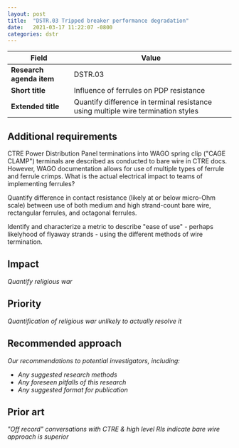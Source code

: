 ```yaml
---
layout: post
title:  "DSTR.03 Tripped breaker performance degradation"
date:   2021-03-17 11:22:07 -0800
categories: dstr
---
```


| Field  | Value |
| ------------- | ------------- |
| **Research agenda item**  | DSTR.03  |
| **Short title**  | Influence of ferrules on PDP resistance  |
| **Extended title**  | Quantify difference in terminal resistance using multiple wire termination styles |

## Additional requirements
CTRE Power Distribution Panel terminations into WAGO spring clip ("CAGE CLAMP") terminals are described as conducted to bare wire in CTRE docs. However, WAGO documentation allows for use of multiple types of ferrule and ferrule crimps. What is the actual electrical impact to teams of implementing ferrules?

Quantify difference in contact resistance (likely at or below micro-Ohm scale) between use of both medium and high strand-count bare wire, rectangular ferrules, and octagonal ferrules. 

Identify and characterize a metric to describe "ease of use" - perhaps likelyhood of flyaway strands - using the different methods of wire termination. 

## Impact
_Quantify religious war_

## Priority
_Quantification of religious war unlikely to actually resolve it_

## Recommended approach
_Our recommendations to potential investigators, including:_
- _Any suggested research methods_
- _Any foreseen pitfalls of this research_
- _Any suggested format for publication_

## Prior art
_"Off record" conversations with CTRE & high level RIs indicate bare wire approach is superior_
